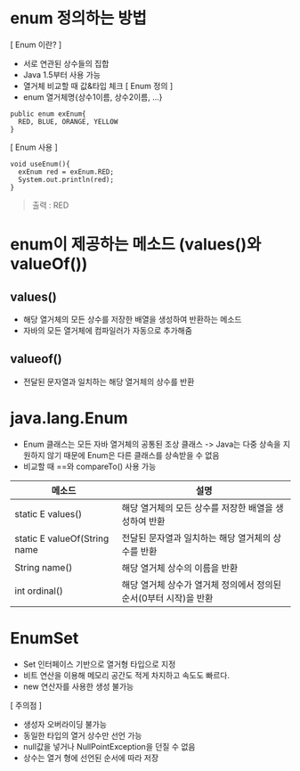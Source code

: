 # enum 정의하는 방법
[ Enum 이란? ]
* 서로 연관된 상수들의 집합
* Java 1.5부터 사용 가능
* 열거체 비교할 때 값&타입 체크
[ Enum 정의 ]
* enum 열거체명{상수1이름, 상수2이름, ...}

```
public enum exEnum{
  RED, BLUE, ORANGE, YELLOW
}
```

[ Enum 사용 ]

```
void useEnum(){
  exEnum red = exEnum.RED;
  System.out.println(red);
}
```
> 출력 : RED

# enum이 제공하는 메소드 (values()와 valueOf())
## values()
* 해당 열거체의 모든 상수를 저장한 배열을 생성하여 반환하는 메소드
* 자바의 모든 열거체에 컴파일러가 자동으로 추가해줌

## valueof()
* 전달된 문자열과 일치하는 해당 열거체의 상수를 반환

# java.lang.Enum
* Enum 클래스는 모든 자바 열거체의 공통된 조상 클래스 -> Java는 다중 상속을 지원하지 않기 때문에 Enum은 다른 클래스를 상속받을 수 없음
* 비교할 때 ==와 compareTo() 사용 가능

|메소드|설명|
|--|--|
|static E values()|해당 열거체의 모든 상수를 저장한 배열을 생성하여 반환|
|static E valueOf(String name|전달된 문자열과 일치하는 해당 열거체의 상수를 반환|
|String name()|해당 열거체 상수의 이름을 반환|
|int ordinal()|해당 열거체 상수가 열거체 정의에서 정의된 순서(0부터 시작)을 반환|

# EnumSet
* Set 인터페이스 기반으로 열거형 타입으로 지정
* 비트 연산을 이용해 메모리 공간도 적게 차지하고 속도도 빠르다.
* new 연산자를 사용한 생성 불가능

[ 주의점 ]
* 생성자 오버라이딩 불가능
* 동일한 타입의 열거 상수만 선언 가능
* null값을 넣거나 NullPointException을 던질 수 없음
* 상수는 열거 형에 선언된 순서에 따라 저장
